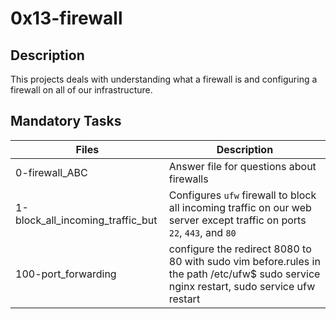 # 0x13-firewall

## Description

This projects deals with understanding what a firewall is and configuring a firewall on all of our infrastructure.

## Mandatory Tasks

| Files | Description |
| ----- | ----------- |
| 0-firewall_ABC | Answer file for questions about firewalls |
| 1-block_all_incoming_traffic_but | Configures `ufw` firewall to block all incoming traffic on our web server except traffic on ports `22`, `443`, and `80` |
| 100-port_forwarding | configure the redirect 8080 to 80 with sudo vim before.rules in the path /etc/ufw$ sudo service nginx restart, sudo service ufw restart |
